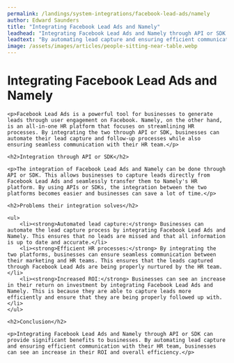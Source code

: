 ```yaml
---
permalink: /landings/system-integrations/facebook-lead-ads/namely
author: Edward Saunders
title: "Integrating Facebook Lead Ads and Namely"
leadhead: "Integrating Facebook Lead Ads and Namely through API or SDK can provide significant benefits to businesses"
leadtext: "By automating lead capture and ensuring efficient communication with their HR team, businesses can see an increase in their ROI and overall efficiency."
image: /assets/images/articles/people-sitting-near-table.webp
---
```

<div class="arttext">	<h1>Integrating Facebook Lead Ads and Namely</h1>

	<p>Facebook Lead Ads is a powerful tool for businesses to generate leads through user engagement on Facebook. Namely, on the other hand, is an all-in-one HR platform that focuses on streamlining HR processes. By integrating the two through API or SDK, businesses can automate their lead capture and follow-up processes while also ensuring seamless communication with their HR team.</p>

	<h2>Integration through API or SDK</h2>

	<p>The integration of Facebook Lead Ads and Namely can be done through API or SDK. This allows businesses to capture leads directly from Facebook Lead Ads and seamlessly transfer them to Namely's HR platform. By using APIs or SDKs, the integration between the two platforms becomes easier and businesses can save a lot of time.</p>

	<h2>Problems their integration solves</h2>

	<ul>
		<li><strong>Automated lead capture:</strong> Businesses can automate the lead capture process by integrating Facebook Lead Ads and Namely. This ensures that no leads are missed and that all information is up to date and accurate.</li>
		<li><strong>Efficient HR processes:</strong> By integrating the two platforms, businesses can ensure seamless communication between their marketing and HR teams. This ensures that the leads captured through Facebook Lead Ads are being properly nurtured by the HR team.</li>
		<li><strong>Increased ROI:</strong> Businesses can see an increase in their return on investment by integrating Facebook Lead Ads and Namely. This is because they are able to capture leads more efficiently and ensure that they are being properly followed up with.</li>
	</ul>

	<h2>Conclusion</h2>

	<p>Integrating Facebook Lead Ads and Namely through API or SDK can provide significant benefits to businesses. By automating lead capture and ensuring efficient communication with their HR team, businesses can see an increase in their ROI and overall efficiency.</p>
</div>